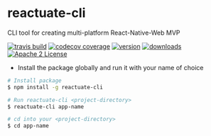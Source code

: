 # reactuate-cli
CLI tool for creating multi-platform React-Native-Web MVP

[![travis build](https://img.shields.io/travis/bartekus/reactuate-cli.svg?style=flat-square)](https://travis-ci.org/bartekus/reactuate-cli)
[![codecov coverage](https://img.shields.io/codecov/c/github/bartekus/reactuate-cli.svg?style=flat-square)](https://codecov.io/github/bartekus/reactuate-cli)
[![version](https://img.shields.io/npm/v/reactuate-cli.svg?style=flat-square)](https://npm.im/reactuate-cli)
[![downloads](https://img.shields.io/npm/dm/reactuate-cli.svg?style=flat-square)](https://npm-stat.com/charts.html?package=reactuate-cli&from=2018-12-05)
[![Apache 2 License](https://img.shields.io/npm/l/reactuate-cli.svg?style=flat-square)](https://opensource.org/licenses/Apache-2.0)

- Install the package globally and run it with your name of choice

```sh
# Install package
$ npm install -g reactuate-cli

# Run reactuate-cli <project-directory>
$ reactuate-cli app-name

# cd into your <project-directory>
$ cd app-name

```
